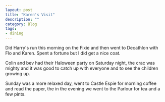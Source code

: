 ```yaml
---
layout: post
title: "Karen's Visit"
description: ""
category: Blog
tags:
- dining
---
```


<!--start excerpt--> 
<p>Did Harry's run this morning on the Fixie and then went to Decathlon with Flo and Karen. Spent a fortune but I did get a nice coat.</p>

<!--more tag-->

<p>Colin and bev had their Haloween party on Saturday night, the crac was mighty and it was good to catch up with everyone and to see the children growing up.</p>

<p>Sunday was a more relaxed day, went to Castle Espie for morning coffee and read the paper, the in the evening we went to the Parlour for tea and a few pints.</p>
